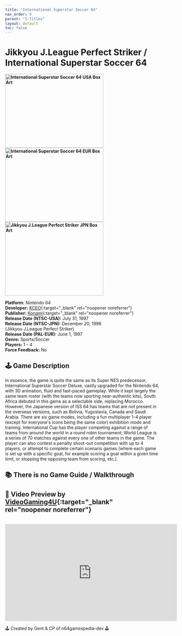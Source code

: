 ```yaml
---
title: "International Superstar Soccer 64"
nav_order: 9
parent: "I-Titles"
layout: default
toc: false
---
```


# Jikkyou J.League Perfect Striker / International Superstar Soccer 64

<b>
<img src="https://images.launchbox-app.com/d503b597-d94a-4ce6-a507-00e6e0e16700.jpg" alt="International Superstar Soccer 64 USA Box Art" width="320" height="240" />
<img src="https://images.launchbox-app.com/757a6f84-c177-4e1a-9e77-f54bf883ce58.png" alt="International Superstar Soccer 64 EUR Box Art" width="320" height="240" />
<img src="https://www.project64-legacy.com/data/uploads/BoxArt/PERFECT_STRIKER.png" alt="Jikkyou J.League Perfect Striker JPN Box Art" width="320" height="240" />
</b>

**Platform:** Nintendo 64  
**Developer:** [KCEO](https://en.wikipedia.org/wiki/Konami#Former_subsidiaries){:target="_blank" rel="noopener noreferrer"}  
**Publisher:** [Konami](https://en.wikipedia.org/wiki/Konami){:target="_blank" rel="noopener noreferrer"}  
**Release Date (NTSC-USA):** July 31, 1997  
**Release Date (NTSC-JPN):** December 20, 1996  
(Jikkyou J.League Perfect Striker)  
**Release Date (PAL-EUR):** June 1, 1997  
**Genre:** Sports/Soccer  
**Players:** 1 - 4  
**Force Feedback:** No  

## 🕹️ Game Description
In essence, the game is quite the same as its Super NES predecessor, International Superstar Soccer Deluxe, vastly upgraded for the Nintendo 64, with 3D animation, fluid and fast-paced gameplay. While it kept largely the same team roster (with the teams now sporting near-authentic kits), South Africa debuted in this game as a selectable side, replacing Morocco. However, the Japanese version of ISS 64 has teams that are not present in the overseas versions, such as Bolivia, Yugoslavia, Canada and Saudi Arabia. There are six game modes, including a fun multiplayer 1-4 player (except for everyone's icons being the same color) exhibition mode and training. International Cup has the player competing against a range of teams from around the world in a round robin tournament; World League is a series of 70 matches against every one of other teams in the game. The player can also contest a penalty shoot-out competition with up to 4 players, or attempt to complete certain scenario games (where each game is set up with a specific goal, for example scoring a goal within a given time limit, or stopping the opposing team from scoring, etc.).

## 📚 There is no Game Guide / Walkthrough

## 🎥 Video Preview by [VideoGaming4U](https://www.youtube.com/channel/UCq_f3ep8AuN4DmxansRWNUg){:target="_blank" rel="noopener noreferrer"}
<br />  
<iframe width="560" height="315" src="https://www.youtube.com/embed/fUXu1ms-Bek" title="International Superstar Soccer 64 Gameplay by VideoGaming4U" frameborder="0" allowfullscreen></iframe>

🕹️ Created by Gent & CP of n64gamespedia-dev 🕹️  
<!-- Vault Format: n64gamespedia-dev -->  
<!-- Protocol Source: _vault-specs/format-protocol.md -->
